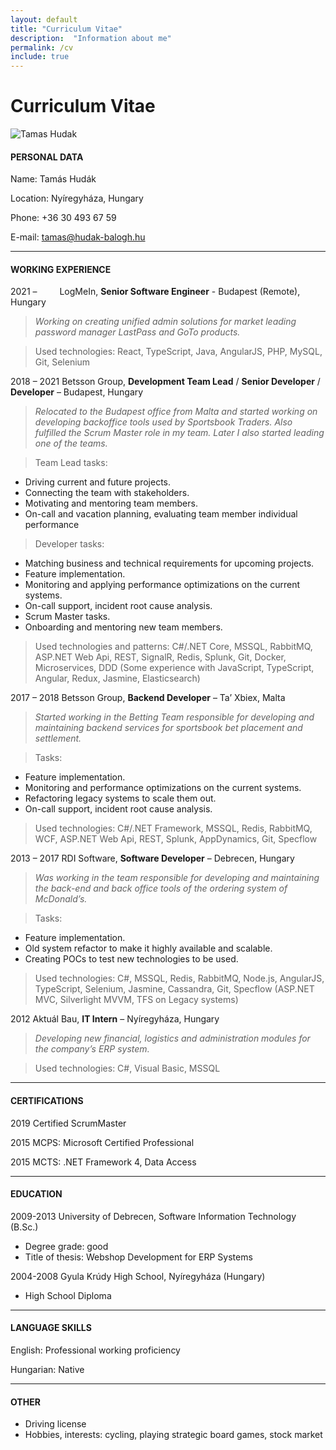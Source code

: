 ```yaml
---
layout: default
title: "Curriculum Vitae"
description:  "Information about me"
permalink: /cv
include: true
---
```


# Curriculum Vitae

<p class="center">
    <img src="../assets/tamas.jpeg" alt="Tamas Hudak" />
</p>

#### PERSONAL DATA
Name: Tamás Hudák

Location: Nyíregyháza, Hungary

Phone: +36 30 493 67 59

E-mail: tamas@hudak-balogh.hu

---
#### WORKING EXPERIENCE

2021 – <span>&emsp;&emsp;</span> LogMeIn, **Senior Software Engineer** - Budapest (Remote), Hungary
>*Working on creating unified admin solutions for market leading password manager LastPass and GoTo products.*

>Used technologies:
React, TypeScript, Java, AngularJS, PHP, MySQL, Git, Selenium

2018 – 2021 Betsson Group, **Development Team Lead** / **Senior Developer** / **Developer** – Budapest, Hungary

>*Relocated to the Budapest office from Malta and started working on developing backoffice tools used by Sportsbook Traders. Also fulfilled the Scrum Master role in my team. Later I also started leading one of the teams.*

>Team Lead tasks:
- Driving current and future projects.
- Connecting the team with stakeholders.
- Motivating and mentoring team members.
- On-call and vacation planning, evaluating team member individual performance 


>Developer tasks:
- Matching business and technical requirements for upcoming projects.
- Feature implementation.
- Monitoring and applying performance optimizations on the current systems.
- On-call support, incident root cause analysis.
- Scrum Master tasks.
- Onboarding and mentoring new team members.

>Used technologies and patterns:
C#/.NET Core, MSSQL, RabbitMQ, ASP.NET Web Api, REST, SignalR, Redis, Splunk, Git, Docker, Microservices, DDD (Some experience with JavaScript, TypeScript, Angular, Redux, Jasmine, Elasticsearch)

2017 – 2018 Betsson Group, **Backend Developer** – Ta’ Xbiex, Malta

>*Started working in the Betting Team responsible for developing and maintaining backend services for sportsbook bet placement and settlement.*

>Tasks:
- Feature implementation.
- Monitoring and performance optimizations on the current systems.
- Refactoring legacy systems to scale them out.
- On-call support, incident root cause analysis.

>Used technologies:
C#/.NET Framework, MSSQL, Redis, RabbitMQ, WCF, ASP.NET Web Api, REST, Splunk, AppDynamics, Git, Specflow

2013 – 2017 RDI Software, **Software Developer** – Debrecen, Hungary

>*Was working in the team responsible for developing and maintaining the back-end and back office tools of the ordering system of McDonald’s.*

>Tasks:
- Feature implementation.
- Old system refactor to make it highly available and scalable.
- Creating POCs to test new technologies to be used.

>Used technologies:
C#, MSSQL, Redis, RabbitMQ, Node.js, AngularJS, TypeScript, Selenium, Jasmine, Cassandra, Git, Specflow (ASP.NET MVC, Silverlight MVVM, TFS on Legacy systems)

2012 Aktuál Bau, **IT Intern** – Nyíregyháza, Hungary

>*Developing new financial, logistics and administration modules for the company’s ERP system.*

>Used technologies: C#, Visual Basic, MSSQL

---
#### CERTIFICATIONS

2019 Certified ScrumMaster

2015 MCPS: Microsoft Certified Professional

2015 MCTS: .NET Framework 4, Data Access

---

#### EDUCATION

2009-2013 University of Debrecen, Software Information Technology (B.Sc.)
- Degree grade: good
- Title of thesis: Webshop Development for ERP Systems

2004-2008 Gyula Krúdy High School, Nyíregyháza (Hungary)
- High School Diploma

---
#### LANGUAGE SKILLS
English: Professional working proficiency

Hungarian: Native

--- 
#### OTHER
- Driving license
- Hobbies, interests: cycling, playing strategic board games, stock market